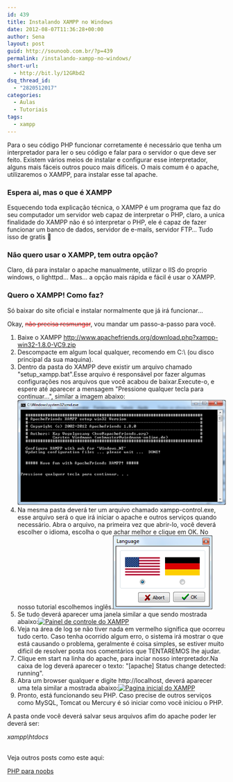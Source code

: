 ```yaml
---
id: 439
title: Instalando XAMPP no Windows
date: 2012-08-07T11:36:28+00:00
author: Sena
layout: post
guid: http://sounoob.com.br/?p=439
permalink: /instalando-xampp-no-windows/
short-url:
  - http://bit.ly/12GRbd2
dsq_thread_id:
  - "2820512017"
categories:
  - Aulas
  - Tutoriais
tags:
  - xampp
---
```

Para o seu código PHP funcionar corretamente é necessário que tenha um interpretador para ler o seu código e falar para o servidor o que deve ser feito. Existem vários meios de instalar e configurar esse interpretador, alguns mais fáceis outros pouco mais difíceis. O mais comum é o apache, utilizaremos o XAMPP, para instalar esse tal apache.<!--more-->

### Espera ai, mas o que é XAMPP

Esquecendo toda explicação técnica, o XAMPP é um programa que faz do seu computador um servidor web capaz de interpretar o PHP, claro, a unica finalidade do XAMPP não é só interpretar o PHP, ele é capaz de fazer funcionar um banco de dados, servidor de e-mails, servidor FTP… Tudo isso de gratis 🙂

### Não quero usar o XAMPP, tem outra opção?

Claro, dá para instalar o apache manualmente, utilizar o IIS do proprio windows, o lighttpd… Mas… a opção mais rápida e fácil é usar o XAMPP.

### Quero o XAMPP! Como faz?

Só baixar do site oficial e instalar normalmente que já irá funcionar…

Okay, <del><span style="color: #ff0000;">não precisa resmungar</span></del>, vou mandar um passo-a-passo para você.

  1. Baixe o XAMPP <a title="XAMPP versão 1.8 para windows" href="http://www.apachefriends.org/download.php?xampp-win32-1.8.0-VC9.zip" target="_blank">http://www.apachefriends.org/download.php?xampp-win32-1.8.0-VC9.zip</a>
  2. Descompacte em algum local qualquer, recomendo em C:\ (ou disco principal da sua maquina).
  3. Dentro da pasta do XAMPP deve existir um arquivo chamado "setup_xampp.bat".Esse arquivo é responsável por fazer algumas configurações nos arquivos que você acabou de baixar.Execute-o, e espere até aparecer a mensagem "Pressione qualquer tecla para continuar…", similar a imagem abaixo:<img class="aligncenter  wp-image-441" title="setup_xampp.bat" alt="Print do arquivo setup_xampp.bat" src="./assets/uploads/2012/08/setup_xampp.bat_.png" />
  4. Na mesma pasta deverá ter um arquivo chamado xampp-control.exe, esse arquivo será o que irá iniciar o apache e outros serviços quando necessário. Abra o arquivo, na primeira vez que abrir-lo, você deverá escolher o idioma, escolha o que achar melhor e clique em OK. No nosso tutorial escolhemos inglês.[<img class="aligncenter size-full wp-image-442" title="xampp_language" alt="Escolhendo o idioma do XAMPP" src="./assets/uploads/2012/08/xampp_language.png" />](./assets/uploads/2012/08/xampp_language.png)
  5. Se tudo deverá aparecer uma janela similar a que sendo mostrada abaixo:[<img class=" wp-image-443 aligncenter" title="xampp-control.exe" alt="Painel de controle do XAMPP" src="./assets/uploads/2012/08/xampp-control.exe.png" srcset="./assets/uploads/2012/08/xampp-control.exe.png 720w, ./assets/uploads/2012/08/xampp-control.exe-300x189.png 300w" sizes="(max-width: 720px) 100vw, 720px" />](./assets/uploads/2012/08/xampp-control.exe.png)
  6. Veja na área de log se não tiver nada em vermelho significa que ocorreu tudo certo. Caso tenha ocorrido algum erro, o sistema irá mostrar o que está causando o problema, geralmente é coisa simples, se estiver muito dificil de resolver posta nos comentários que TENTAREMOS lhe ajudar.
  7. Clique em start na linha do apache, para inciar nosso interpretador.Na caixa de log deverá aparecer o texto: "[apache] Status change detected: running".
  8. Abra um browser qualquer e digite http://localhost, deverá aparecer uma tela similar a mostrada abaixo:[<img class="aligncenter size-full wp-image-444" title="xamp_home_page" alt="Pagina inicial do XAMPP" src="./assets/uploads/2012/08/xamp_home_page.png" srcset="./assets/uploads/2012/08/xamp_home_page.png 800w, ./assets/uploads/2012/08/xamp_home_page-300x199.png 300w" sizes="(max-width: 800px) 100vw, 800px" />](./assets/uploads/2012/08/xamp_home_page.png)
  9. Pronto, está funcionando seu PHP. Caso precise de outros serviços como MySQL, Tomcat ou Mercury é só iniciar como você iniciou o PHP.

A pasta onde você deverá salvar seus arquivos afim do apache poder ler deverá ser:

<address>
  xampp\htdocs
</address>

<address>
   
</address>

Veja outros posts como este aqui:
  
[PHP para noobs](./php-para-noobs/ "PHP para Noobs")